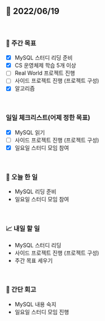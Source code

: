 ## 📅 2022/06/19

<br/>

### 🏹 주간 목표

- [x] MySQL 스터디 리딩 준비
- [x] CS 운영체제 학습 5개 이상
- [ ] Real World 프로젝트 진행
- [ ] 사이드 프로젝트 진행 (프로젝트 구성)
- [x] 알고리즘

<br/>

### 일일 체크리스트(어제 정한 목표)

- [x] MySQL 읽기
- [ ] 사이드 프로젝트 진행 (프로젝트 구성)
- [x] 일요일 스터디 모임 참여

<br/>

### 💯 오늘 한 일

- MySQL 리딩 준비
- 일요일 스터디 모임 참여

<br/>

### 📈 내일 할 일

- MySQL 스터디 리딩
- 사이드 프로젝트 진행 (프로젝트 구성)
- 주간 목표 세우기

<br/>

### 🧐 간단 회고

- MySQL 내용 숙지
- 일요일 스터디 모임 진행
